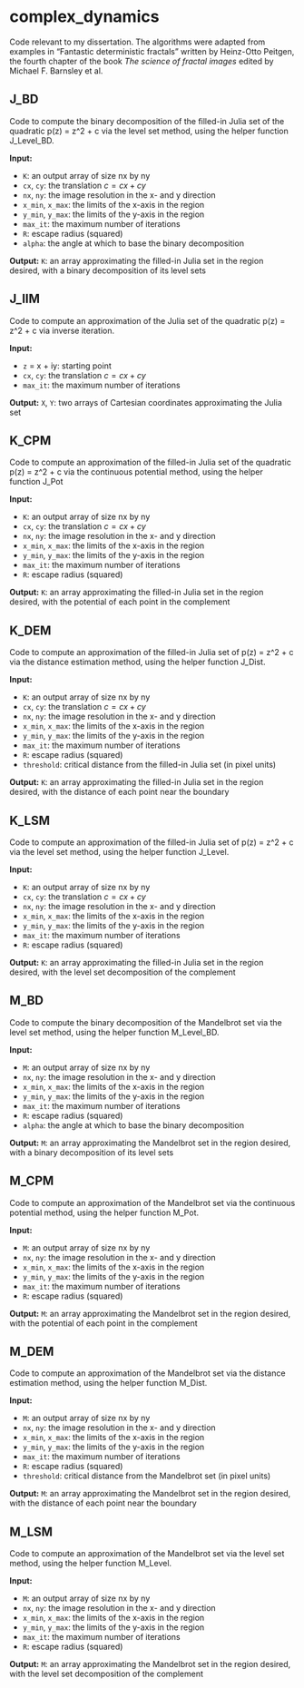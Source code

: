 # complex_dynamics
Code relevant to my dissertation. The algorithms were adapted from examples in “Fantastic deterministic fractals” written by Heinz-Otto Peitgen, the fourth chapter of the book *The science of fractal images* edited by Michael F. Barnsley et al.  

## J_BD
Code to compute the binary decomposition of the filled-in Julia set of the quadratic p(z) = z^2 + c via the level set method, using the helper function J_Level_BD.

**Input:**
- `K`: an output array of size nx by ny 
- `cx`, `cy`: the translation $c = cx + cy$
- `nx`, `ny`: the image resolution in the x- and y direction 
- `x_min`, `x_max`: the limits of the x-axis in the region 
- `y_min`, `y_max`: the limits of the y-axis in the region 
- `max_it`: the maximum number of iterations 
- `R`: escape radius (squared) 
- `alpha`: the angle at which to base the binary decomposition 

**Output:**
`K`: an array approximating the filled-in Julia set in the region desired, with a binary decomposition of its level sets

## J_IIM
Code to compute an approximation of the Julia set of the quadratic p(z) = z^2 + c via inverse iteration.

**Input:**
- `z` = x + iy: starting point
- `cx`, `cy`: the translation $c = cx + cy$
- `max_it`: the maximum number of iterations 

**Output:**
`X`, `Y`: two arrays of Cartesian coordinates approximating the Julia set

## K_CPM
Code to compute an approximation of the filled-in Julia set of the quadratic p(z) = z^2 + c via the continuous potential method, using the helper function J_Pot

**Input:**

- `K`: an output array of size nx by ny 
- `cx`, `cy`: the translation $c = cx + cy$
- `nx`, `ny`: the image resolution in the x- and y direction 
- `x_min`, `x_max`: the limits of the x-axis in the region 
- `y_min`, `y_max`: the limits of the y-axis in the region 
- `max_it`: the maximum number of iterations 
- `R`: escape radius (squared) 

**Output:**
`K`: an array approximating the filled-in Julia set in the region desired, with the potential of each point in the complement

## K_DEM
Code to compute an approximation of the filled-in Julia set of p(z) = z^2 + c via the distance estimation method, using the helper function J_Dist.

**Input:**
- `K`: an output array of size nx by ny 
- `cx`, `cy`: the translation $c = cx + cy$
- `nx`, `ny`: the image resolution in the x- and y direction 
- `x_min`, `x_max`: the limits of the x-axis in the region 
- `y_min`, `y_max`: the limits of the y-axis in the region 
- `max_it`: the maximum number of iterations 
- `R`: escape radius (squared) 
- `threshold`: critical distance from the filled-in Julia set (in pixel units)

**Output:**
`K`: an array approximating the filled-in Julia set in the region desired, with the distance of each point near the boundary

## K_LSM
Code to compute an approximation of the filled-in Julia set of p(z) = z^2 + c via the level set method, using the helper function J_Level.

**Input:**
- `K`: an output array of size nx by ny 
- `cx`, `cy`: the translation $c = cx + cy$
- `nx`, `ny`: the image resolution in the x- and y direction 
- `x_min`, `x_max`: the limits of the x-axis in the region 
- `y_min`, `y_max`: the limits of the y-axis in the region 
- `max_it`: the maximum number of iterations 
- `R`: escape radius (squared) 

**Output:**
`K`: an array approximating the filled-in Julia set in the region desired, with the level set decomposition of the complement

## M_BD
Code to compute the binary decomposition of the Mandelbrot set via the level set method, using the helper function M_Level_BD.

**Input:**
- `M`: an output array of size nx by ny 
- `nx`, `ny`: the image resolution in the x- and y direction 
- `x_min`, `x_max`: the limits of the x-axis in the region 
- `y_min`, `y_max`: the limits of the y-axis in the region 
- `max_it`: the maximum number of iterations 
- `R`: escape radius (squared) 
- `alpha`: the angle at which to base the binary decomposition

**Output:**
`M`: an array approximating the Mandelbrot set in the region desired, with a binary decomposition of its level sets

## M_CPM
Code to compute an approximation of the Mandelbrot set via the continuous potential method, using the helper function M_Pot.

**Input:**
- `M`: an output array of size nx by ny 
- `nx`, `ny`: the image resolution in the x- and y direction 
- `x_min`, `x_max`: the limits of the x-axis in the region 
- `y_min`, `y_max`: the limits of the y-axis in the region 
- `max_it`: the maximum number of iterations 
- `R`: escape radius (squared) 

**Output:**
`M`: an array approximating the Mandelbrot set in the region desired, with the potential of each point in the complement

## M_DEM
Code to compute an approximation of the Mandelbrot set via the distance estimation method, using the helper function M_Dist.

**Input:**
- `M`: an output array of size nx by ny 
- `nx`, `ny`: the image resolution in the x- and y direction 
- `x_min`, `x_max`: the limits of the x-axis in the region 
- `y_min`, `y_max`: the limits of the y-axis in the region 
- `max_it`: the maximum number of iterations 
- `R`: escape radius (squared) 
- `threshold`: critical distance from the Mandelbrot set (in pixel units)

**Output:**
`M`: an array approximating the Mandelbrot set in the region desired, with the distance of each point near the boundary

## M_LSM
Code to compute an approximation of the Mandelbrot set via the level set method, using the helper function M_Level.

**Input:**
- `M`: an output array of size nx by ny 
- `nx`, `ny`: the image resolution in the x- and y direction 
- `x_min`, `x_max`: the limits of the x-axis in the region 
- `y_min`, `y_max`: the limits of the y-axis in the region 
- `max_it`: the maximum number of iterations 
- `R`: escape radius (squared) 

**Output:**
`M`: an array approximating the Mandelbrot set in the region desired, with the level set decomposition of the complement
